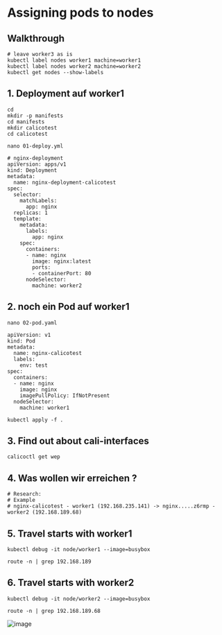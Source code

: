 # Assigning pods to nodes 

## Walkthrough 

```
# leave worker3 as is 
kubectl label nodes worker1 machine=worker1
kubectl label nodes worker2 machine=worker2
kubectl get nodes --show-labels
```

## 1. Deployment auf worker1

```
cd
mkdir -p manifests
cd manifests
mkdir calicotest
cd calicotest
```

```
nano 01-deploy.yml
```

```
# nginx-deployment 
apiVersion: apps/v1
kind: Deployment
metadata:
  name: nginx-deployment-calicotest
spec:
  selector:
    matchLabels:
      app: nginx
  replicas: 1 
  template:
    metadata:
      labels:
        app: nginx
    spec:
      containers:
      - name: nginx
        image: nginx:latest
        ports:
        - containerPort: 80
      nodeSelector:
        machine: worker2
```

## 2. noch ein Pod auf worker1 

```
nano 02-pod.yaml
```

``` 
apiVersion: v1
kind: Pod
metadata:
  name: nginx-calicotest
  labels:
    env: test
spec:
  containers:
  - name: nginx
    image: nginx
    imagePullPolicy: IfNotPresent
  nodeSelector:
    machine: worker1
```



```
kubectl apply -f .
```
## 3. Find out about cali-interfaces 

```
calicoctl get wep
```

## 4. Was wollen wir erreichen ?

```
# Research:
# Example 
# nginx-calicotest - worker1 (192.168.235.141) -> nginx.....z6rmp - worker2 (192.168.189.68)
```

## 5. Travel starts with worker1 

```
kubectl debug -it node/worker1 --image=busybox
```

```
route -n | grep 192.168.189
```

## 6. Travel starts with worker2 

```
kubectl debug -it node/worker2 --image=busybox
```

```
route -n | grep 192.168.189.68
```

![image](https://github.com/user-attachments/assets/7f66c7d0-a1c7-46c4-a863-e7434ad3bbaf)
